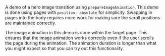A demo of a hero image transition using `prepareImageAnimation`. This demo is
done using pages with `position: absolute` for simplicity. Swapping in pages
into the body requires more work for making sure the scroll positions are
maintained correctly.

The image animation in this demo is done within the target page. This ensures
that the image animation works correctly even if the user scrolls the page
during the animation. The animation duration is longer than what you might
expect so that you can try out this functionality.